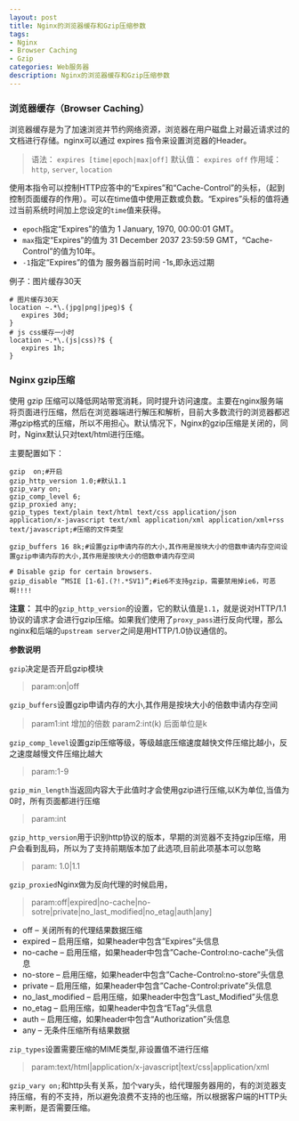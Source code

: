```yaml
---
layout: post
title: Nginx的浏览器缓存和Gzip压缩参数
tags:
- Nginx
- Browser Caching
- Gzip
categories: Web服务器
description: Nginx的浏览器缓存和Gzip压缩参数
---
```

### 浏览器缓存（Browser Caching）
浏览器缓存是为了加速浏览并节约网络资源，浏览器在用户磁盘上对最近请求过的文档进行存储。nginx可以通过 expires 指令来设置浏览器的Header。

>语法： `expires [time|epoch|max|off]`
>默认值： `expires off`
>作用域： `http`, `server`, `location`

使用本指令可以控制HTTP应答中的“Expires”和“Cache-Control”的头标，（起到控制页面缓存的作用）。可以在time值中使用正数或负数。“Expires”头标的值将通过当前系统时间加上您设定的`time`值来获得。
- `epoch`指定“Expires”的值为 1 January, 1970, 00:00:01 GMT。
- `max`指定“Expires”的值为 31 December 2037 23:59:59 GMT，“Cache-Control”的值为10年。
- `-1`指定“Expires”的值为 服务器当前时间 -1s,即永远过期

例子：图片缓存30天
```nginx
# 图片缓存30天
location ~.*\.(jpg|png|jpeg)$ {
   expires 30d;
}
# js css缓存一小时
location ~.*\.(js|css)?$ {
   expires 1h;
}
```

### Nginx gzip压缩
使用 gzip 压缩可以降低网站带宽消耗，同时提升访问速度。主要在nginx服务端将页面进行压缩，然后在浏览器端进行解压和解析，目前大多数流行的浏览器都迟滞gzip格式的压缩，所以不用担心。默认情况下，Nginx的gzip压缩是关闭的，同时，Nginx默认只对text/html进行压缩。

主要配置如下：
```nginx
gzip  on;#开启
gzip_http_version 1.0;#默认1.1
gzip_vary on;
gzip_comp_level 6;
gzip_proxied any;
gzip_types text/plain text/html text/css application/json application/x-javascript text/xml application/xml application/xml+rss text/javascript;#压缩的文件类型

gzip_buffers 16 8k;#设置gzip申请内存的大小,其作用是按块大小的倍数申请内存空间设置gzip申请内存的大小,其作用是按块大小的倍数申请内存空间

# Disable gzip for certain browsers.
gzip_disable “MSIE [1-6].(?!.*SV1)”;#ie6不支持gzip，需要禁用掉ie6，可恶啊!!!!
```
**注意：** 其中的`gzip_http_version`的设置，它的默认值是`1.1`，就是说对HTTP/1.1协议的请求才会进行gzip压缩。如果我们使用了`proxy_pass`进行反向代理，那么nginx和后端的`upstream server`之间是用HTTP/1.0协议通信的。

**参数说明**

`gzip`决定是否开启gzip模块

>param:on|off

`gzip_buffers`设置gzip申请内存的大小,其作用是按块大小的倍数申请内存空间

>param1:int 增加的倍数
>param2:int(k) 后面单位是k

`gzip_comp_level`设置gzip压缩等级，等级越底压缩速度越快文件压缩比越小，反之速度越慢文件压缩比越大

>param:1-9

`gzip_min_length`当返回内容大于此值时才会使用gzip进行压缩,以K为单位,当值为0时，所有页面都进行压缩

>param:int

`gzip_http_version`用于识别http协议的版本，早期的浏览器不支持gzip压缩，用户会看到乱码，所以为了支持前期版本加了此选项,目前此项基本可以忽略

>param: 1.0|1.1

`gzip_proxied`Nginx做为反向代理的时候启用，

>param:off|expired|no-cache|no-sotre|private|no_last_modified|no_etag|auth|any]
- off – 关闭所有的代理结果数据压缩
- expired – 启用压缩，如果header中包含”Expires”头信息
- no-cache – 启用压缩，如果header中包含”Cache-Control:no-cache”头信息
- no-store – 启用压缩，如果header中包含”Cache-Control:no-store”头信息
- private – 启用压缩，如果header中包含”Cache-Control:private”头信息
- no_last_modified – 启用压缩，如果header中包含”Last_Modified”头信息
- no_etag – 启用压缩，如果header中包含“ETag”头信息
- auth – 启用压缩，如果header中包含“Authorization”头信息
- any – 无条件压缩所有结果数据

`zip_types`设置需要压缩的MIME类型,非设置值不进行压缩

>param:text/html|application/x-javascript|text/css|application/xml

`gzip_vary on;`和http头有关系，加个vary头，给代理服务器用的，有的浏览器支持压缩，有的不支持，所以避免浪费不支持的也压缩，所以根据客户端的HTTP头来判断，是否需要压缩。
